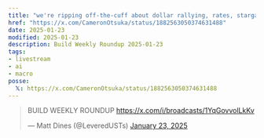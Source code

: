 ```yaml
---
title: "we're ripping off-the-cuff about dollar rallying, rates, stargate, and deepseek. listen in 👇"
href: "https://x.com/CameronOtsuka/status/1882563050374631488"
date: 2025-01-23
modified: 2025-01-23
description: Build Weekly Roundup 2025-01-23
tags:
- livestream
- ai
- macro
posse:
  𝕏: https://x.com/CameronOtsuka/status/1882563050374631488
---
```


> BUILD WEEKLY ROUNDUP https://x.com/i/broadcasts/1YqGovvolLkKv
>
> — Matt Dines (@LeveredUSTs) [January 23, 2025](https://twitter.com/LeveredUSTs/status/1882561482535436387)

